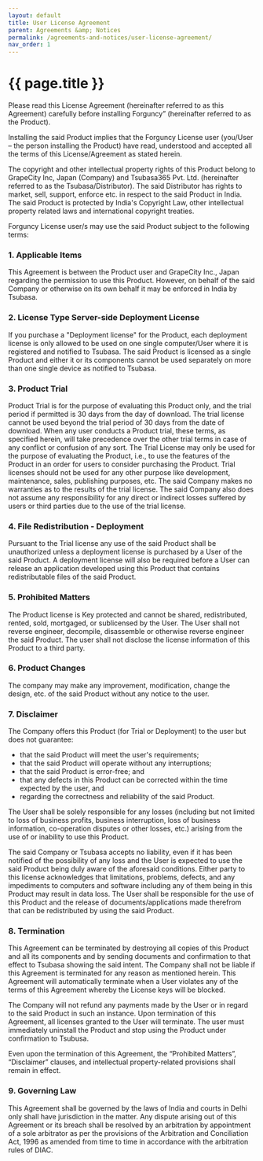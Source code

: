 ```yaml
---
layout: default
title: User License Agreement
parent: Agreements &amp; Notices
permalink: /agreements-and-notices/user-license-agreement/
nav_order: 1
---
```


# {{ page.title }}

Please read this License Agreement (hereinafter referred to as this Agreement) carefully before installing Forguncy” (hereinafter referred to as the Product). 

Installing the said Product implies that the Forguncy License user (you/User – the person installing the Product) have read, understood and accepted all the terms of this License/Agreement as stated herein. 

The copyright and other intellectual property rights of this Product belong to GrapeCity Inc, Japan (Company) and Tsubasa365 Pvt. Ltd. (hereinafter referred to as the Tsubasa/Distributor). The said Distributor has rights to market, sell, support, enforce etc. in respect to the said Product in India. The said Product is protected by India's Copyright Law, other intellectual property related laws and international copyright treaties. 

Forguncy License user/s may use the said Product subject to the following terms:

### 1. **Applicable Items**
This Agreement is between the Product user and GrapeCity Inc., Japan regarding the permission to use this Product. However, on behalf of the said Company or otherwise on its own behalf it may be enforced in India by Tsubasa.

### 2. **License Type Server-side Deployment License**
If you purchase a "Deployment license" for the Product, each deployment license is only allowed to be used on one single computer/User where it is registered and notified to Tsubasa. The said Product is licensed as a single Product and either it or its components cannot be used separately on more than one single device as notified to Tsubasa. 

### 3. **Product Trial**
Product Trial is for the purpose of evaluating this Product only, and the trial period if permitted is 30 days from the day of download. The trial license cannot be used beyond the trial period of 30 days from the date of download. When any user conducts a Product trial, these terms, as specified herein, will take precedence over the other trial terms in case of any conflict or confusion of any sort. The Trial License may only be used for the purpose of evaluating the Product, i.e., to use the features of the Product in an order for users to consider purchasing the Product. Trial licenses should not be used for any other purpose like development, maintenance, sales, publishing purposes, etc. The said Company makes no warranties as to the results of the trial license. The said Company also does not assume any responsibility for any direct or indirect losses suffered by users or third parties due to the use of the trial license. 

### 4. **File Redistribution - Deployment** 
Pursuant to the Trial license any use of the said Product shall be unauthorized unless a deployment license is purchased by a User of the said Product. A deployment license will also be required before a User can release an application developed using this Product that contains redistributable files of the said Product. 

### 5.	**Prohibited Matters** 
The Product license is Key protected and cannot be shared, redistributed, rented, sold, mortgaged, or sublicensed by the User. The User shall not reverse engineer, decompile, disassemble or otherwise reverse engineer the said Product. The user shall not disclose the license information of this Product to a third party.

### 6.	**Product Changes**
The company may make any improvement, modification, change the design, etc. of the  said Product without any notice to the user.

### 7. **Disclaimer**
The Company offers this Product (for Trial or Deployment) to the user but does not guarantee:

- that the said Product will meet the user's requirements;
- that the said Product will operate without any interruptions;
- that the said Product is error-free; and
- that any defects in this Product can be corrected within the time expected by the user, and 
- regarding the correctness and reliability of the said Product. 

The User shall be solely responsible for any losses (including but not limited to loss of business profits, business interruption, loss of business information, co-operation disputes or other losses, etc.) arising from the use of or inability to use this Product. 

The said Company or Tsubasa accepts no liability, even if it has been notified of the possibility of any loss and the User is expected to use the said Product being duly aware of the aforesaid conditions. Either party to this license acknowledges that limitations, problems, defects, and any impediments to computers and software including any of them being in this Product may result in data loss. The User shall be responsible for the use of this Product and the release of documents/applications made therefrom that can be redistributed by using the said Product.

### 8. **Termination**
This Agreement can be terminated by destroying all copies of this Product and all its components and by sending documents and confirmation to that effect to Tsubasa showing the said intent. 
The Company shall not be liable if this Agreement is terminated for any reason as mentioned herein. This Agreement will automatically terminate when a User violates any of the terms of this Agreement whereby the License keys will be blocked. 

The Company will not refund any payments made by the User or in regard to the said Product in such an instance. Upon termination of this Agreement, all licenses granted to the User will terminate. 
The user must immediately uninstall the Product and stop using the Product under confirmation to Tsubusa. 

Even upon the termination of this Agreement, the “Prohibited Matters”, “Disclaimer” clauses, and intellectual property-related provisions shall remain in effect. 

### 9. **Governing Law**
This Agreement shall be governed by the laws of India and courts in Delhi only shall have jurisdiction in the matter. Any dispute arising out of this Agreement or its breach shall be resolved by an arbitration by appointment of a sole arbitrator as per the provisions of the Arbitration and Conciliation Act, 1996 as amended from time to time in accordance with the arbitration rules of DIAC.



